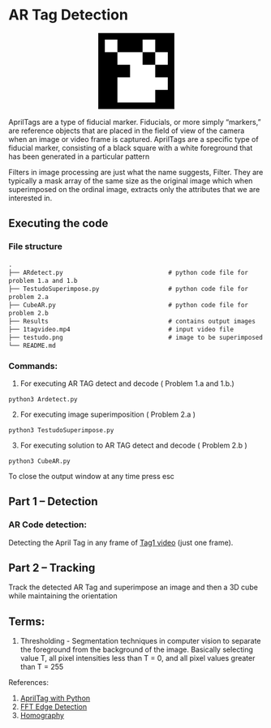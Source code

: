 # AR Tag Detection
<p align="center">
<img src="https://github.com/kavyadevd/ARTagDetection/blob/f9ce7cd4daae2ef46c01747de8a0295fe2912d8d/marker.png" alt="ARTAG" width="150px"></img></p>
<p>AprilTags are a type of fiducial marker. Fiducials, or more simply “markers,” are reference objects that are placed in the field of view of the camera when an image or video frame is captured. AprilTags are a specific type of fiducial marker, consisting of a black square with a white foreground that has been generated in a particular pattern</p>
<p>
Filters in image processing are just what the name suggests, Filter. They are typically a mask array of the same size as the original image which when superimposed on the ordinal image, extracts only the attributes that we are interested in.
</p>
<p></p>


## Executing the code

### File structure

    .
    ├── ARdetect.py                             # python code file for problem 1.a and 1.b
    ├── TestudoSuperimpose.py                   # python code file for problem 2.a
    ├── CubeAR.py                               # python code file for problem 2.b
    ├── Results                                 # contains output images
    ├── 1tagvideo.mp4                           # input video file
    ├── testudo.png                             # image to be superimposed
    └── README.md


### Commands:
1. For executing AR TAG detect and decode ( Problem 1.a and 1.b.)

```
python3 Ardetect.py
```

2. For executing image superimposition ( Problem 2.a )

```
python3 TestudoSuperimpose.py
```

3. For executing solution to AR TAG detect and decode ( Problem 2.b )

```
python3 CubeAR.py
```
To close the output window at any time press esc


## Part 1 – Detection
### AR Code detection:
Detecting the April Tag in any frame of [Tag1 video](https://drive.google.com/file/d/1EBSii403dwpq7xSvNH2HxUg48nqVUwQ6/view?usp=sharing) (just one frame).

## Part 2 – Tracking
Track the detected AR Tag and superimpose an image and then a 3D cube while maintaining the orientation

## Terms:
1. Thresholding - Segmentation techniques in computer vision to separate the foreground from the background of the image. Basically selecting value T, all pixel intensities less than T = 0, and all pixel values greater than T = 255

References:
1. [AprilTag with Python](https://pyimagesearch.com/2020/11/02/apriltag-with-python/)
2. [FFT Edge Detection](https://wish-aks.medium.com/better-edge-detection-and-noise-reduction-in-images-using-fourier-transform-f85ed48b3123)
3. [Homography](https://docs.opencv.org/3.4/d9/dab/tutorial_homography.html)
